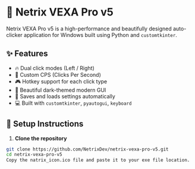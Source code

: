 # 🎯 Netrix VEXA Pro v5

Netrix VEXA Pro v5 is a high-performance and beautifully designed auto-clicker application for Windows built using Python and `customtkinter`.

## ✨ Features
- 🔥 Dual click modes (Left / Right)
- 💾 Custom CPS (Clicks Per Second)
- 🎮 Hotkey support for each click type
- 🌙 Beautiful dark-themed modern GUI
- 🧠 Saves and loads settings automatically
- 💻 Built with `customtkinter`, `pyautogui`, `keyboard`

## 🚀 Setup Instructions

1. **Clone the repository**
```bash
git clone https://github.com/NetrixDev/netrix-vexa-pro-v5.git
cd netrix-vexa-pro-v5
Copy the natrix_icon.ico file and paste it to your exe file location.
